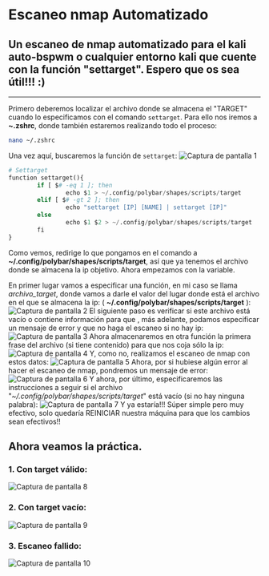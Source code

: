 # Escaneo nmap Automatizado
## Un escaneo de nmap automatizado para el kali auto-bspwm o cualquier entorno kali que cuente con la función "settarget". Espero que os sea útil!!! :)

-------------------------------------------------------------------------------------------------------

Primero deberemos localizar el archivo donde se almacena el "TARGET" cuando lo especificamos con el comando `settarget`. Para ello nos iremos a __~.zshrc__, donde también estaremos realizando todo el proceso:
```bash
nano ~/.zshrc
```

Una vez aquí, buscaremos la función de `settarget`:
![Captura de pantalla 1](https://github.com/samucrow/escaneo_nmap/assets/34478588/81150796-fdf7-4231-8305-3dde382422b1)
```python
# Settarget
function settarget(){
        if [ $# -eq 1 ]; then
                echo $1 > ~/.config/polybar/shapes/scripts/target
        elif [ $# -gt 2 ]; then
                echo "settarget [IP] [NAME] | settarget [IP]"
        else
                echo $1 $2 > ~/.config/polybar/shapes/scripts/target
        fi
}
```

Como vemos, redirige lo que pongamos en el comando a __~/.config/polybar/shapes/scripts/target__, así que ya tenemos el archivo donde se almacena la ip objetivo. Ahora empezamos con la variable.

En primer lugar vamos a especificar una función, en mi caso se llama _archivo_target_, donde vamos a darle el valor del lugar donde está el archivo en el que se almacena la ip:
( __~/.config/polybar/shapes/scripts/target__ ):
![Captura de pantalla 2](https://github.com/samucrow/escaneo_nmap/assets/34478588/f6d9f299-6c8c-459e-b094-b0cc665fcb67)
El siguiente paso es verificar si este archivo está vacío o contiene información para que , más adelante, podamos especificar un mensaje de error y que no haga el escaneo si no hay ip:
![Captura de pantalla 3](https://github.com/samucrow/escaneo_nmap/assets/34478588/f6dba974-d505-43d3-bce6-25364e1fcd1f)
Ahora almacenaremos en otra función la primera frase del archivo (si tiene contenido) para que nos coja sólo la ip:
![Captura de pantalla 4](https://github.com/samucrow/escaneo_nmap/assets/34478588/5be3eee1-8015-4942-b095-01dfa010d9b9)
Y, como no, realizamos el escaneo de nmap con estos datos:
![Captura de pantalla 5](https://github.com/samucrow/escaneo_nmap/assets/34478588/8ac7e1c5-6b10-41f5-aab5-35f760e6f6a4)
Ahora, por si hubiese algún error al hacer el escaneo de nmap, pondremos un mensaje de error:
![Captura de pantalla 6](https://github.com/samucrow/escaneo_nmap/assets/34478588/fc17a335-50f2-4b9c-b0d5-c0a03ba7426c)
Y ahora, por último, especificaremos las instrucciones a seguir si el archivo "_~/.config/polybar/shapes/scripts/target_" está vacío (si no hay ninguna palabra):
![Captura de pantalla 7](https://github.com/samucrow/escaneo_nmap/assets/34478588/1597538a-2e5f-4831-a1b2-9266dfcfd64e)
Y ya estaría!!! Súper simple pero muy efectivo, solo quedaría REINICIAR nuestra máquina para que los cambios sean efectivos!!

## Ahora veamos la práctica. 

### 1. Con target válido:

![Captura de pantalla 8](https://github.com/samucrow/escaneo_nmap/assets/34478588/a484ea0d-9353-49fa-b7fb-977d371baa91)

### 2. Con target vacío:
![Captura de pantalla 9](https://github.com/samucrow/escaneo_nmap/assets/34478588/af45594a-b8b4-4b52-b701-7cd9853dfa53)

### 3. Escaneo fallido:
![Captura de pantalla 10](https://github.com/samucrow/escaneo_nmap/assets/34478588/4e45eb67-6be4-4113-89b8-9bb6d357b434)
